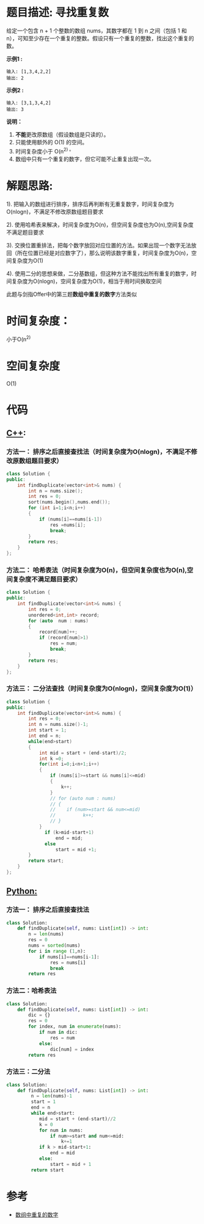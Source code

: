 # 题目描述: 寻找重复数

给定一个包含 n + 1 个整数的数组 nums，其数字都在 1 到 n 之间（包括 1 和 n），可知至少存在一个重复的整数。假设只有一个重复的整数，找出这个重复的数。

**示例1 :**
```
输入: [1,3,4,2,2]
输出: 2
```

**示例2 :**
```
输入: [3,1,3,4,2]
输出: 3
```

**说明：**

1. **不能**更改原数组（假设数组是只读的）。
2. 只能使用额外的 O(1) 的空间。
3. 时间复杂度小于 O(n<sup>2) 。
4. 数组中只有一个重复的数字，但它可能不止重复出现一次。
  
# 解题思路:

  1). 把输入的数组进行排序，排序后再判断有无重复数字，时间复杂度为O(nlogn)，不满足不修改原数组题目要求

  2). 使用哈希表来解决，时间复杂度为O(n)，但空间复杂度也为O(n),空间复杂度不满足题目要求

  3). 交换位置重排法，把每个数字放回对应位置的方法。如果出现一个数字无法放回（所在位置已经是对应数字了），那么说明该数字重复，时间复杂度为O(n)，空间复杂度为O(1)

  4). 使用二分的思想来做，二分基数组，但这种方法不能找出所有重复的数字，时间复杂度为O(nlogn)，空间复杂度为O(1)，相当于用时间换取空间
  
  此题与剑指Offer中的第三题**数组中重复的数字**方法类似
  

# 时间复杂度：
  小于O(n<sup>2)
  
# 空间复杂度
  O(1)
  
# 代码

## [C++](./Find-The-Duplicate-Number.cpp):
### 方法一： 排序之后直接查找法（时间复杂度为O(nlogn)，不满足不修改原数组题目要求）
```c++
class Solution {
public:
    int findDuplicate(vector<int>& nums) {
        int n = nums.size();
        int res = 0;
        sort(nums.begin(),nums.end());
        for (int i=1;i<n;i++)
        {
            if (nums[i]==nums[i-1])
                res =nums[i];
                break;
        }
        return res;
    }
};
```
### 方法二： 哈希表法（时间复杂度为O(n)，但空间复杂度也为O(n),空间复杂度不满足题目要求）
```c++
class Solution {
public:
    int findDuplicate(vector<int>& nums) {
        int res = 0;
        unordered<int,int> record;
        for (auto  num : nums)
        {
            record[num]++;
            if (record[num]>1)
                res = num;
                break;
        }
        return res;
    }
};
```

### 方法三： 二分法查找（时间复杂度为O(nlogn)，空间复杂度为O(1)）
```c++
class Solution {
public:
    int findDuplicate(vector<int>& nums) {
        int res = 0;
        int n = nums.size()-1;
        int start = 1;
        int end = n;
        while(end>start)
        {
            int mid = start + (end-start)/2;
            int k =0;
            for(int i=0;i<n+1;i++)
            {
                if (nums[i]>=start && nums[i]<=mid)
                {
                    k++;
                }
                // for (auto num : nums)
                // {
                //    if (num>=start && num<=mid)
                //          k++;
                // }
            }
              if (k>mid-start+1)
                  end = mid;
              else
                  start = mid +1;
        }
        return start;
    }
};
```


## [Python:](https://github.com/bryceustc/LeetCode_Note/blob/master/python/Find-The-Duplicate-Number/Find-The-Duplicate-Number.py)
### 方法一： 排序之后直接查找法
```python
class Solution:
    def findDuplicate(self, nums: List[int]) -> int:
        n = len(nums)
        res = 0
        nums = sorted(nums)
        for i in range (1,n):
            if nums[i]==nums[i-1]:
                res = nums[i]
                break
        return res        
```

### 方法二：哈希表法
```python
class Solution:
    def findDuplicate(self, nums: List[int]) -> int:
        dic = {}
        res = 0
        for index, num in enumerate(nums):
            if num in dic:
                res = num
            else:
                dic[num] = index
        return res
```
### 方法三：二分法
```python
class Solution:
    def findDuplicate(self, nums: List[int]) -> int:
         n = len(nums)-1
         start = 1
         end = n
         while end>start:
            mid = start + (end-start)//2
            k = 0
            for num in nums:
                if num>=start and num<=mid:
                    k+=1
            if k > mid-start+1:
                end = mid
            else:
                start = mid + 1
         return start                
```

# 参考
  - [数组中重复的数字](https://github.com/bryceustc/CodingInterviews/blob/master/DuplicationInArray/README.md)
